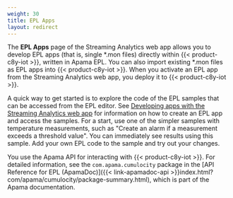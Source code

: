 ```yaml
---
weight: 30
title: EPL Apps
layout: redirect
---
```

The **EPL Apps** page of the Streaming Analytics web app allows you to develop EPL apps (that is, single \*.mon files) directly within {{< product-c8y-iot >}}, written in Apama EPL. You can also import existing \*.mon files as EPL apps into {{< product-c8y-iot >}}. When you activate an EPL app from the Streaming Analytics web app, you deploy it to {{< product-c8y-iot >}}.

A quick way to get started is to explore the code of the EPL samples that can be accessed from the EPL editor. See [Developing apps with the Streaming Analytics web app](/apama/analytics-introduction/#apama-epl-apps) for information on how to create an EPL app and access the samples. For a start, use one of the simpler samples with temperature measurements, such as "Create an alarm if a measurement exceeds a threshold value". You can immediately see results using this sample. Add your own EPL code to the sample and try out your changes.

You use the Apama API for interacting with {{< product-c8y-iot >}}. For detailed information, see the `com.apama.cumulocity` package in the  [API Reference for EPL (ApamaDoc)]({{< link-apamadoc-api >}}index.html?com/apama/cumulocity/package-summary.html), which is part of the Apama documentation.
